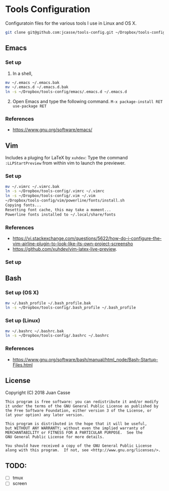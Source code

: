 [comment]: # (Markdown: dillinger.io/ shows a nice example of Markdown commands with a viewer.)
[comment]: # (Comments in Markdown: http://stackoverflow.com/questions/4823468/comments-in-markdown)
[comment]: # (C++ Project Structure: http://hiltmon.com/blog/2013/07/03/a-simple-c-plus-plus-project-structure/)
[comment]: # (C++ Library Creation: http://www.adp-gmbh.ch/cpp/gcc/create_lib.html)

# Tools Configuration

Configuratoin files for the various tools I use in Linux and OS X.

```sh
git clone git@github.com:jcasse/tools-config.git ~/Dropbox/tools-config
```

## Emacs

### Set up

1. In a shell,
```sh
mv ~/.emacs ~/.emacs.bak
mv ~/.emacs.d ~/.emacs.d.bak
ln -s ~/Dropbox/tools-config/emacs/.emacs.d ~/.emacs.d
```
2. Open Emacs and type the following command.
`M-x package-install RET use-package RET`

### References

+ https://www.gnu.org/software/emacs/

## Vim

Includes a pluging for LaTeX by `xuhdev`:
Type the command `:LLPStartPreview` from within vim to launch the previewer.

### Set up

```sh
mv ~/.vimrc ~/.vimrc.bak
ln -s ~/Dropbox/tools-config/.vimrc ~/.vimrc
ln -s ~/Dropbox/tools-config/.vim ~/.vim
~/Dropbox/tools-config/vim/powerline/fonts/install.sh
Copying fonts...
Resetting font cache, this may take a moment...
Powerline fonts installed to ~/.local/share/fonts
```

### References

+ https://vi.stackexchange.com/questions/5622/how-do-i-configure-the-vim-airline-plugin-to-look-like-its-own-project-screensho
+ https://github.com/xuhdev/vim-latex-live-preview.

### Set up

## Bash

### Set up (OS X)

```sh
mv ~/.bash_profile ~/.bash_profile.bak
ln -s ~/Dropbox/tools-config/.bash_profile ~/.bash_profile
```

### Set up (Linux)

```sh
mv ~/.bashrc ~/.bashrc.bak
ln -s ~/Dropbox/tools-config/.bashrc ~/.bashrc
```

### References

+ https://www.gnu.org/software/bash/manual/html_node/Bash-Startup-Files.html

License
----

[comment]: # "A short snippet describing the license (MIT, Apache, etc.)"

[comment]: # (http://choosealicense.com/)

Copyright (C) 2018 Juan Casse

    This program is free software: you can redistribute it and/or modify
    it under the terms of the GNU General Public License as published by
    the Free Software Foundation, either version 3 of the License, or
    (at your option) any later version.

    This program is distributed in the hope that it will be useful,
    but WITHOUT ANY WARRANTY; without even the implied warranty of
    MERCHANTABILITY or FITNESS FOR A PARTICULAR PURPOSE.  See the
    GNU General Public License for more details.

    You should have received a copy of the GNU General Public License
    along with this program.  If not, see <http://www.gnu.org/licenses/>.

## TODO:

* [ ] tmux
* [ ] screen

